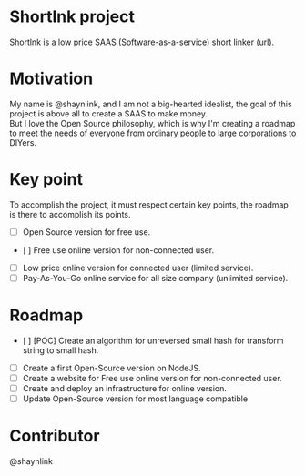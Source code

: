 # Shortlnk project
Shortlnk is a low price SAAS (Software-as-a-service) short linker (url).

# Motivation
My name is @shaynlink, and I am not a big-hearted idealist, the goal of this project is above all to create a SAAS to make money.\
But I love the Open Source philosophy, which is why I'm creating a roadmap to meet the needs of everyone from ordinary people to large corporations to DIYers.

# Key point
To accomplish the project, it must respect certain key points, the roadmap is there to accomplish its points.
- [ ] Open Source version for free use.
- [ ] Free use online version for non-connected user.
- [ ] Low price online version for connected user (limited service).
- [ ] Pay-As-You-Go online service for all size company (unlimited service).

# Roadmap
- [ ] [POC] Create an algorithm for unreversed small hash for transform string to small hash.
- [ ] Create a first Open-Source version on NodeJS.
- [ ] Create a website for Free use online version for non-connected user.
- [ ] Create and deploy an infrastructure for online version.
- [ ] Update Open-Source version for most language compatible

# Contributor
@shaynlink
